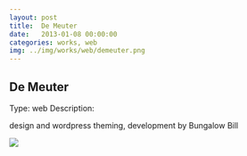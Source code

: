```yaml
---
layout: post
title:  De Meuter
date:   2013-01-08 00:00:00
categories: works, web
img: ../img/works/web/demeuter.png
---
```

<h2>De Meuter</h2>
<label>Type:</label>
<span>web</span>
<label>Description:</label>
<p>design and wordpress theming, development by Bungalow Bill</p>
<img src="/img/works/web/demeuter.png">